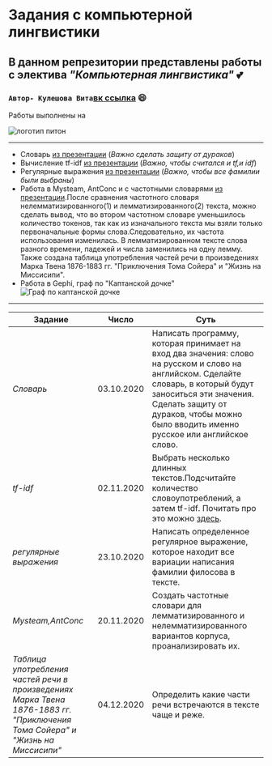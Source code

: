 #  Задания с компьютерной лингвистики
## В данном репрезитории представлены работы с электива *"Компьютерная лингвистика"* :two_hearts:
### `Автор- Кулешова Вита`[вк ссылка](https://vk.com/kvitanciaa) :smile:

Работы выполнены на 

![логотип питон](https://linux-notes.org/wp-content/uploads/2017/04/Pereklyuchit-versiyu-python-v-UnixLinux-660x320.jpg)

---


- Словарь [из презентации](https://docs.google.com/presentation/d/1SE-vU1J9KBhN-rPIHGr5ZuhjdDnmqrsQ_whaGEp8MUE/edit#slide=id.g45011269d2_1_7)
(*Важно сделать защиту от дураков*)
- Вычисление tf-idf [из презентации](https://docs.google.com/presentation/d/1ptWdWIOh6BvuRJFR5Da__m1v9jMACJ6lDFv_c1UyG7w/edit#slide=id.g45d94c4f67_0_99)
(*Важно, чтобы считался и tf,и idf*)
- Регулярные выражения [из презентации](https://vk.com/away.php?to=https%3A%2F%2Fdocs.google.com%2Fpresentation%2Fd%2F1BMi9pottUJxXLzcnzsN5wEyGpEXyscgX0rBeowDM0Nk%2Fedit%3Fusp%3Dsharing&cc_key=)
(*Важно, чтобы все фамилии были выбраны*)
- Работа в Mysteam, AntConc и с частотными словарями [из презентации](https://docs.google.com/presentation/d/1cwq0BayV-2Ts9ZMbqcsvvsHjQg7ZtqtcV1FLnXjJ8bU/edit#slide=id.p).После сравнения частотного словаря нелемматизированного(1) и лемматизированного(2) текста, можно сделать вывод, что во втором частотном словаре уменьшилось количество токенов, так как из изначального текста мы взяли только первоначальные формы слова.Следовательно, их частота использования изменилась. В лемматизированном тексте слова разного времени, падежей и числа заменились на одну лемму. Также создана таблица употребления частей речи в произведениях Марка Твена 1876-1883 гг. "Приключения Тома Сойера" и "Жизнь на Миссисипи".
- Работа в Gephi, граф по "Каптанской дочке"
![Граф по каптанской дочке](![image](https://user-images.githubusercontent.com/72650965/113474573-5b617780-9479-11eb-81a1-0c52b7ecae1b.png))
---

Задание | Число | Cуть
--- | --- | ---
*Словарь* | 03.10.2020 | Написать программу, которая принимает на вход два значения: слово на русском и слово на английском. Сделайте словарь, в который будут заноситься эти значения. Сделать защиту от дураков, чтобы можно было вводить именно русское или английское слово.
*tf-idf* | 02.11.2020 | Выбрать несколько длинных текстов.Подсчитайте количество словоупотреблений, а затем tf-idf. Почитать про это можно [здесь](http://nlpx.net/archives/57).
*регулярные выражения* | 23.10.2020 | Написать определенное регулярное выражение, которое находит все вариации написания фамилии филосова в тексте. 
*Mysteam,AntConc*|20.11.2020|Создать частотные словари для лемматизированного и нелемматизированного вариантов корпуса, проанализировать их.|
*Таблица употребления частей речи в произведениях Марка Твена 1876-1883 гг. "Приключения Тома Сойера" и "Жизнь на Миссисипи"*|04.12.2020| Определить какие части речи встречаются в тексте чаще и реже.
